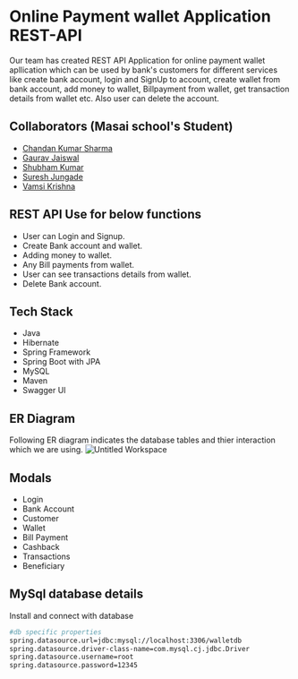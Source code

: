 
# Online Payment wallet Application REST-API

Our team has created REST API Application for online payment wallet apllication which can be used by bank's customers for different services like create bank account, login and SignUp to account, create wallet from bank account, add money to wallet, Billpayment from wallet, get transaction details from wallet etc. Also user can delete the account.



## Collaborators (Masai school's Student)
 - [Chandan Kumar Sharma](https://github.com/chandan0531)
 - [Gaurav Jaiswal](https://github.com/Aryan-2-2)
 - [Shubham Kumar](https://github.com/alluShubham)
- [Suresh Jungade](https://github.com/sureshjungade)
- [Vamsi Krishna](https://github.com/Vamsi4612)

## REST API Use for below functions
- User can Login and Signup.
- Create Bank account and wallet.
- Adding money to wallet.
- Any Bill payments from wallet.
- User can see transactions details from wallet.
- Delete Bank account.

## Tech Stack
- Java
- Hibernate
- Spring Framework
- Spring Boot with JPA
- MySQL
- Maven
- Swagger UI

## ER Diagram
Following ER diagram indicates the database tables and thier interaction which we are using.
![Untitled Workspace](https://user-images.githubusercontent.com/101566029/185031322-cca7cf0e-652d-4a75-8ca5-062b8d21614a.jpg)



## Modals
- Login 
- Bank Account
- Customer
- Wallet
- Bill Payment
- Cashback
- Transactions
- Beneficiary



## MySql database details

Install and connect with database

```bash
#db specific properties
spring.datasource.url=jdbc:mysql://localhost:3306/walletdb
spring.datasource.driver-class-name=com.mysql.cj.jdbc.Driver
spring.datasource.username=root
spring.datasource.password=12345
```
    
